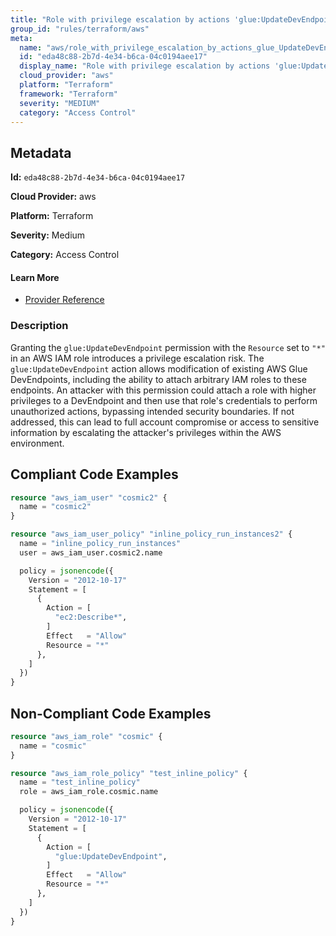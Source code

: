 ```yaml
---
title: "Role with privilege escalation by actions 'glue:UpdateDevEndpoint'"
group_id: "rules/terraform/aws"
meta:
  name: "aws/role_with_privilege_escalation_by_actions_glue_UpdateDevEndpoint"
  id: "eda48c88-2b7d-4e34-b6ca-04c0194aee17"
  display_name: "Role with privilege escalation by actions 'glue:UpdateDevEndpoint'"
  cloud_provider: "aws"
  platform: "Terraform"
  framework: "Terraform"
  severity: "MEDIUM"
  category: "Access Control"
---
```

## Metadata

**Id:** `eda48c88-2b7d-4e34-b6ca-04c0194aee17`

**Cloud Provider:** aws

**Platform:** Terraform

**Severity:** Medium

**Category:** Access Control

#### Learn More

 - [Provider Reference](https://registry.terraform.io/providers/hashicorp/aws/latest/docs/resources/iam_role_policy#policy)

### Description

 Granting the `glue:UpdateDevEndpoint` permission with the `Resource` set to `"*"` in an AWS IAM role introduces a privilege escalation risk. The `glue:UpdateDevEndpoint` action allows modification of existing AWS Glue DevEndpoints, including the ability to attach arbitrary IAM roles to these endpoints. An attacker with this permission could attach a role with higher privileges to a DevEndpoint and then use that role's credentials to perform unauthorized actions, bypassing intended security boundaries. If not addressed, this can lead to full account compromise or access to sensitive information by escalating the attacker's privileges within the AWS environment.


## Compliant Code Examples
```terraform
resource "aws_iam_user" "cosmic2" {
  name = "cosmic2"
}

resource "aws_iam_user_policy" "inline_policy_run_instances2" {
  name = "inline_policy_run_instances"
  user = aws_iam_user.cosmic2.name

  policy = jsonencode({
    Version = "2012-10-17"
    Statement = [
      {
        Action = [
          "ec2:Describe*",
        ]
        Effect   = "Allow"
        Resource = "*"
      },
    ]
  })
}

```
## Non-Compliant Code Examples
```terraform
resource "aws_iam_role" "cosmic" {
  name = "cosmic"
}

resource "aws_iam_role_policy" "test_inline_policy" {
  name = "test_inline_policy"
  role = aws_iam_role.cosmic.name

  policy = jsonencode({
    Version = "2012-10-17"
    Statement = [
      {
        Action = [
          "glue:UpdateDevEndpoint",
        ]
        Effect   = "Allow"
        Resource = "*"
      },
    ]
  })
}

```